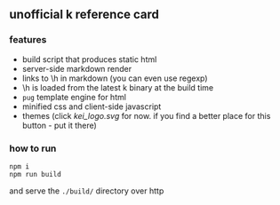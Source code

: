 ## unofficial k reference card

### features

* build script that produces static html
* server-side markdown render
* links to \h in markdown (you can even use regexp)
* \h is loaded from the latest k binary at the build time
* `pug` template engine for html
* minified css and client-side javascript
* themes (click *kei_logo.svg* for now. if you find a better place for this button - put it there)

### how to run

```
npm i
npm run build
```
and serve the `./build/` directory over http

